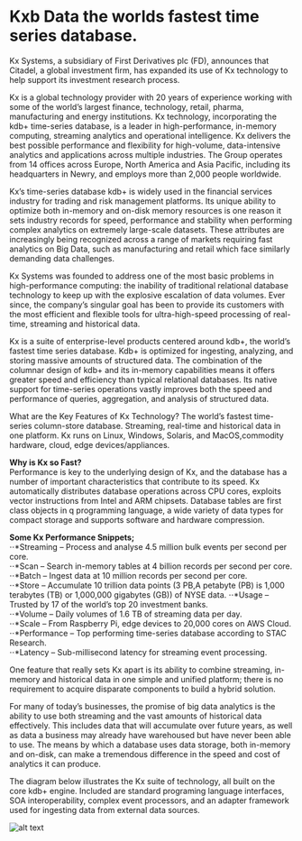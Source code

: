 Kxb Data the worlds fastest time series database.
=====================================================================================
Kx Systems, a subsidiary of First Derivatives plc (FD), announces that Citadel, a global investment firm, has expanded its use of Kx technology to help support its investment research process.

Kx is a global technology provider with 20 years of experience working with some of the world’s largest finance, technology, retail, pharma, manufacturing and energy institutions. Kx technology, incorporating the kdb+ time-series database, is a leader in high-performance, in-memory computing, streaming analytics and operational intelligence. Kx delivers the best possible performance and flexibility for high-volume, data-intensive analytics and applications across multiple industries. The Group operates from 14 offices across Europe, North America and Asia Pacific, including its headquarters in Newry, and employs more than 2,000 people worldwide.

Kx’s time-series database kdb+ is widely used in the financial services industry for trading and risk management platforms. Its unique ability to optimize both in-memory and on-disk memory resources is one reason it sets industry records for speed, performance and stability when performing complex analytics on extremely large-scale datasets. These attributes are increasingly being recognized across a range of markets requiring fast analytics on Big Data, such as manufacturing and retail which face similarly demanding data challenges.

Kx Systems was founded to address one of the most basic problems in high-performance computing: the inability of traditional relational database technology to keep up with the explosive escalation of data volumes. Ever since, the company’s singular goal has been to provide its customers with the most efficient and flexible tools for ultra-high-speed processing of real-time, streaming and historical data.

Kx is a suite of enterprise-level products centered around kdb+, the world’s fastest time series database. Kdb+ is optimized for ingesting, analyzing, and storing massive amounts of structured data. The combination of the columnar design of kdb+ and its in-memory capabilities means it offers greater speed and efficiency than typical relational databases. Its native support for time-series operations vastly improves both the speed and performance of queries, aggregation, and analysis of structured data.

What are the Key Features of Kx Technology? 
The world’s fastest time-series column-store database. Streaming, real-time and historical data in one platform. Kx runs on Linux, Windows, Solaris, and MacOS,commodity hardware, cloud, edge devices/appliances.

**Why is Kx so Fast?**  
Performance is key to the underlying design of Kx, and the database has a number of important characteristics that contribute to its speed. Kx automatically distributes database operations across CPU cores, exploits vector instructions from Intel and ARM chipsets.
Database tables are first class objects in q programming language, a wide variety of data types for compact storage and supports software and hardware compression.

**Some Kx Performance Snippets;**  
  ⋅⋅*Streaming – Process and analyse 4.5 million bulk events per second per core.  
  ⋅⋅*Scan – Search in-memory tables at 4 billion records per second per core.  
  ⋅⋅*Batch – Ingest data at 10 million records per second per core.  
  ⋅⋅*Store – Accumulate 10 trillion data points (3 PB,A petabyte (PB) is 1,000 terabytes (TB) or 1,000,000 gigabytes (GB)) of NYSE data.
  ⋅⋅*Usage – Trusted by 17 of the world’s top 20 investment banks.  
  ⋅⋅*Volume – Daily volumes of 1.6 TB of streaming data per day.  
  ⋅⋅*Scale – From Raspberry Pi, edge devices to 20,000 cores on AWS Cloud.  
  ⋅⋅*Performance – Top performing time-series database according to STAC Research.  
   ⋅⋅*Latency – Sub-millisecond latency for streaming event processing.  

One feature that really sets Kx apart is its ability to combine streaming, in-memory and historical data in one simple and unified platform; there is no requirement to acquire disparate components to build a hybrid solution.

For many of today’s businesses, the promise of big data analytics is the ability to use both streaming and the vast amounts of historical data effectively. This includes data that will accumulate over future years, as well as data a business may already have warehoused but have never been able to use. The means by which a database uses data storage, both in-memory and on-disk, can make a tremendous difference in the speed and cost of analytics it can produce.

The diagram below illustrates the Kx suite of technology, all built on the core kdb+ engine. Included are standard programing language interfaces, SOA interoperability, complex event processors, and an adapter framework used for ingesting data from external data sources.

![alt text](https://kx.com/media/2018/03/whyKxnewdiagram.jpg)



